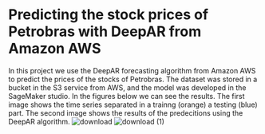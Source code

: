 # Predicting the stock prices of Petrobras with DeepAR from Amazon AWS
In this project we use the DeepAR forecasting algorithm from Amazon AWS to predict the prices of the stocks of Petrobras. The dataset was stored in a bucket in the S3 service from AWS, and the model was developed in the SageMaker studio. In the figures below we can see the results. The first image shows the time series separated in a trainng (orange) a testing (blue) part. The second image shows the results of the predecitions using the DeepAR algorithm. 
        ![download](https://user-images.githubusercontent.com/93334343/174839698-cd94d49e-be93-4854-9256-f043e3b81c63.png)
        ![download (1)](https://user-images.githubusercontent.com/93334343/174839713-33508043-cb67-4a84-9507-62492b840dac.png)
